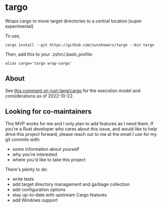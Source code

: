 # targo

Wraps cargo to move target directories to a central location [super experimental]

To use,

```
cargo install --git https://github.com/sunshowers/targo --bin targo
```

Then, add this to your .zshrc/.bash_profile:

```
alias cargo='targo wrap-cargo'
```

## About

See [this comment on rust-lang/cargo](https://github.com/rust-lang/cargo/issues/11156#issuecomment-1285951209) for the execution model and considerations as of 2022-10-22.

## Looking for co-maintainers

This MVP works for me and I only plan to add features as I need them. If you're a Rust developer who cares about this issue, and would like to help drive this project forward, please reach out to me at the email I use for my git commits with:
* some information about yourself
* why you're interested
* where you'd like to take this project

There's plenty to do:

* write tests
* add target directory management and garbage collection
* add configuration options
* stay up-to-date with upstream Cargo features
* add Windows support
